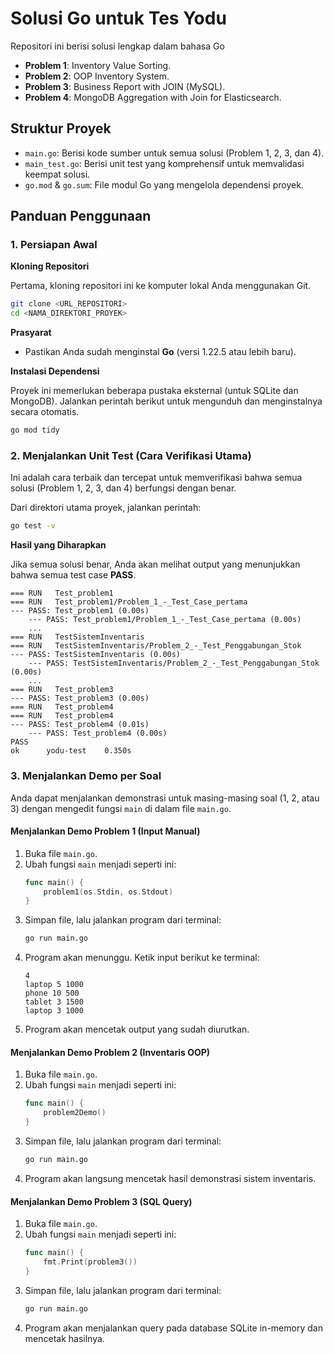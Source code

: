 # Solusi Go untuk Tes Yodu

Repositori ini berisi solusi lengkap dalam bahasa Go 

* **Problem 1**: Inventory Value Sorting.
* **Problem 2**: OOP Inventory System.
* **Problem 3**: Business Report with JOIN (MySQL).
* **Problem 4**: MongoDB Aggregation with Join for Elasticsearch.

## Struktur Proyek

* `main.go`: Berisi kode sumber untuk semua solusi (Problem 1, 2, 3, dan 4).
* `main_test.go`: Berisi unit test yang komprehensif untuk memvalidasi keempat solusi.
* `go.mod` & `go.sum`: File modul Go yang mengelola dependensi proyek.

## Panduan Penggunaan

### 1. Persiapan Awal

**Kloning Repositori**

Pertama, kloning repositori ini ke komputer lokal Anda menggunakan Git.

```sh
git clone <URL_REPOSITORI>
cd <NAMA_DIREKTORI_PROYEK>
```

**Prasyarat**

* Pastikan Anda sudah menginstal **Go** (versi 1.22.5 atau lebih baru).

**Instalasi Dependensi**

Proyek ini memerlukan beberapa pustaka eksternal (untuk SQLite dan MongoDB). Jalankan perintah berikut untuk mengunduh dan menginstalnya secara otomatis.

```sh
go mod tidy
```

### 2. Menjalankan Unit Test (Cara Verifikasi Utama)

Ini adalah cara terbaik dan tercepat untuk memverifikasi bahwa semua solusi (Problem 1, 2, 3, dan 4) berfungsi dengan benar.

Dari direktori utama proyek, jalankan perintah:

```sh
go test -v
```

**Hasil yang Diharapkan**

Jika semua solusi benar, Anda akan melihat output yang menunjukkan bahwa semua test case **PASS**.

```
=== RUN   Test_problem1
=== RUN   Test_problem1/Problem_1_-_Test_Case_pertama
--- PASS: Test_problem1 (0.00s)
    --- PASS: Test_problem1/Problem_1_-_Test_Case_pertama (0.00s)
    ...
=== RUN   TestSistemInventaris
=== RUN   TestSistemInventaris/Problem_2_-_Test_Penggabungan_Stok
--- PASS: TestSistemInventaris (0.00s)
    --- PASS: TestSistemInventaris/Problem_2_-_Test_Penggabungan_Stok (0.00s)
    ...
=== RUN   Test_problem3
--- PASS: Test_problem3 (0.00s)
=== RUN   Test_problem4
=== RUN   Test_problem4
--- PASS: Test_problem4 (0.01s)
    --- PASS: Test_problem4 (0.00s)
PASS
ok      yodu-test    0.350s
```

### 3. Menjalankan Demo per Soal

Anda dapat menjalankan demonstrasi untuk masing-masing soal (1, 2, atau 3) dengan mengedit fungsi `main` di dalam file `main.go`.

#### Menjalankan Demo Problem 1 (Input Manual)

1. Buka file `main.go`.
2. Ubah fungsi `main` menjadi seperti ini:
   ```go
   func main() {
       problem1(os.Stdin, os.Stdout)
   }
   ```
3. Simpan file, lalu jalankan program dari terminal:
   ```sh
   go run main.go
   ```
4. Program akan menunggu. Ketik input berikut ke terminal:
   ```
   4
   laptop 5 1000
   phone 10 500
   tablet 3 1500
   laptop 3 1000
   ```
5. Program akan mencetak output yang sudah diurutkan.

#### Menjalankan Demo Problem 2 (Inventaris OOP)

1. Buka file `main.go`.
2. Ubah fungsi `main` menjadi seperti ini:
   ```go
   func main() {
       problem2Demo()
   }
   ```
3. Simpan file, lalu jalankan program dari terminal:
   ```sh
   go run main.go
   ```
4. Program akan langsung mencetak hasil demonstrasi sistem inventaris.

#### Menjalankan Demo Problem 3 (SQL Query)

1. Buka file `main.go`.
2. Ubah fungsi `main` menjadi seperti ini:
   ```go
   func main() {
       fmt.Print(problem3())
   }
   ```
3. Simpan file, lalu jalankan program dari terminal:
   ```sh
   go run main.go
   ```
4. Program akan menjalankan query pada database SQLite in-memory dan mencetak hasilnya.
